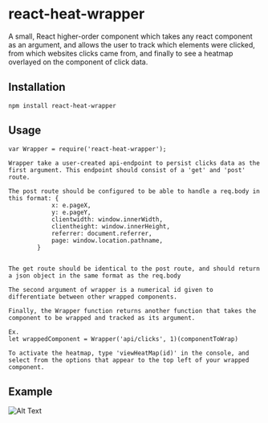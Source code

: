 react-heat-wrapper
=========

A small, React higher-order component which takes any react component as an argument, and allows the user to track which elements were clicked, from which websites clicks came from, and finally to see a heatmap overlayed on the component of click data.

## Installation

  `npm install react-heat-wrapper`

## Usage

    var Wrapper = require('react-heat-wrapper');

    Wrapper take a user-created api-endpoint to persist clicks data as the first argument. This endpoint should consist of a 'get' and 'post' route.

    The post route should be configured to be able to handle a req.body in this format: {
				x: e.pageX,
				y: e.pageY,
				clientwidth: window.innerWidth,
				clientheight: window.innerHeight,
				referrer: document.referrer,
				page: window.location.pathname,
			}


    The get route should be identical to the post route, and should return a json object in the same format as the req.body

    The second argument of wrapper is a numerical id given to differentiate between other wrapped components.

    Finally, the Wrapper function returns another function that takes the component to be wrapped and tracked as its argument.

    Ex.
    let wrappedComponent = Wrapper('api/clicks', 1)(componentToWrap)

    To activate the heatmap, type 'viewHeatMap(id)' in the console, and select from the options that appear to the top left of your wrapped component.


## Example

![Alt Text](heat.gif)


